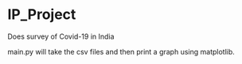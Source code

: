 # IP_Project
Does survey of Covid-19 in India



main.py will take the csv files and then print a graph using matplotlib.
